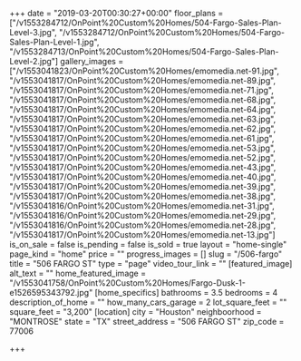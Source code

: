 +++
date = "2019-03-20T00:30:27+00:00"
floor_plans = ["/v1553284712/OnPoint%20Custom%20Homes/504-Fargo-Sales-Plan-Level-3.jpg", "/v1553284712/OnPoint%20Custom%20Homes/504-Fargo-Sales-Plan-Level-1.jpg", "/v1553284713/OnPoint%20Custom%20Homes/504-Fargo-Sales-Plan-Level-2.jpg"]
gallery_images = ["/v1553041823/OnPoint%20Custom%20Homes/emomedia.net-91.jpg", "/v1553041817/OnPoint%20Custom%20Homes/emomedia.net-89.jpg", "/v1553041817/OnPoint%20Custom%20Homes/emomedia.net-71.jpg", "/v1553041817/OnPoint%20Custom%20Homes/emomedia.net-68.jpg", "/v1553041817/OnPoint%20Custom%20Homes/emomedia.net-64.jpg", "/v1553041817/OnPoint%20Custom%20Homes/emomedia.net-63.jpg", "/v1553041817/OnPoint%20Custom%20Homes/emomedia.net-62.jpg", "/v1553041817/OnPoint%20Custom%20Homes/emomedia.net-61.jpg", "/v1553041817/OnPoint%20Custom%20Homes/emomedia.net-53.jpg", "/v1553041817/OnPoint%20Custom%20Homes/emomedia.net-52.jpg", "/v1553041817/OnPoint%20Custom%20Homes/emomedia.net-43.jpg", "/v1553041817/OnPoint%20Custom%20Homes/emomedia.net-40.jpg", "/v1553041817/OnPoint%20Custom%20Homes/emomedia.net-39.jpg", "/v1553041817/OnPoint%20Custom%20Homes/emomedia.net-38.jpg", "/v1553041816/OnPoint%20Custom%20Homes/emomedia.net-31.jpg", "/v1553041816/OnPoint%20Custom%20Homes/emomedia.net-29.jpg", "/v1553041816/OnPoint%20Custom%20Homes/emomedia.net-28.jpg", "/v1553041817/OnPoint%20Custom%20Homes/emomedia.net-13.jpg"]
is_on_sale = false
is_pending = false
is_sold = true
layout = "home-single"
page_kind = "home"
price = ""
progress_images = []
slug = "/506-fargo"
title = "506 FARGO ST"
type = "page"
video_tour_link = ""
[featured_image]
alt_text = ""
home_featured_image = "/v1553041758/OnPoint%20Custom%20Homes/Fargo-Dusk-1-e1526595343792.jpg"
[home_specifics]
bathrooms = 3.5
bedrooms = 4
description_of_home = ""
how_many_cars_garage = 2
lot_square_feet = ""
square_feet = "3,200"
[location]
city = "Houston"
neighboorhood = "MONTROSE"
state = "TX"
street_address = "506 FARGO ST"
zip_code = 77006

+++
